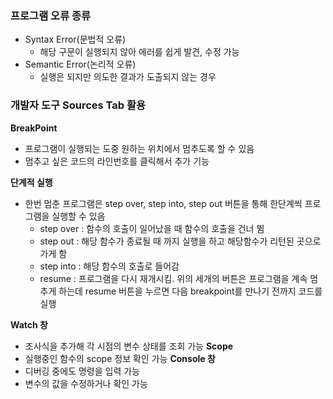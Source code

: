 ### 프로그램 오류 종류
- Syntax Error(문법적 오류)
  - 해당 구문이 실행되지 않아 에러를 쉽게 발견, 수정 가능
- Semantic Error(논리적 오류)
  - 실행은 되지만 의도한 결과가 도출되지 않는 경우

### 개발자 도구 Sources Tab 활용
**BreakPoint**
- 프로그램이 실행되는 도중 원하는 위치에서 멈추도록 할 수 있음
- 멈추고 싶은 코드의 라인번호를 클릭해서 추가 기능

**단계적 실행**
- 한번 멈춘 프로그램은 step over, step into, step out 버튼을 통해 한단계씩 프로그램을 실행할 수 있음
  - step over : 함수의 호출이 일어났을 때 함수의 호출을 건너 뜀
  - step out : 해당 함수가 종료될 때 까지 실행을 하고 해당함수가 리턴된 곳으로 가게 함
  - step into : 해당 함수의 호출로 들어감
  - resume : 프로그램을 다시 재개시킴. 위의 세개의 버튼은 프로그램을 계속 멈추게 하는데 resume 버튼을 누르면 다음 breakpoint를 만나기 전까지 코드를 실행

**Watch 창**
- 조사식을 추가해 각 시점의 변수 상태를 조회 가능
**Scope**
- 실행중인 함수의 scope 정보 확인 가능
**Console 창**
- 디버깅 중에도 명령을 입력 가능
- 변수의 값을 수정하거나 확인 가능
